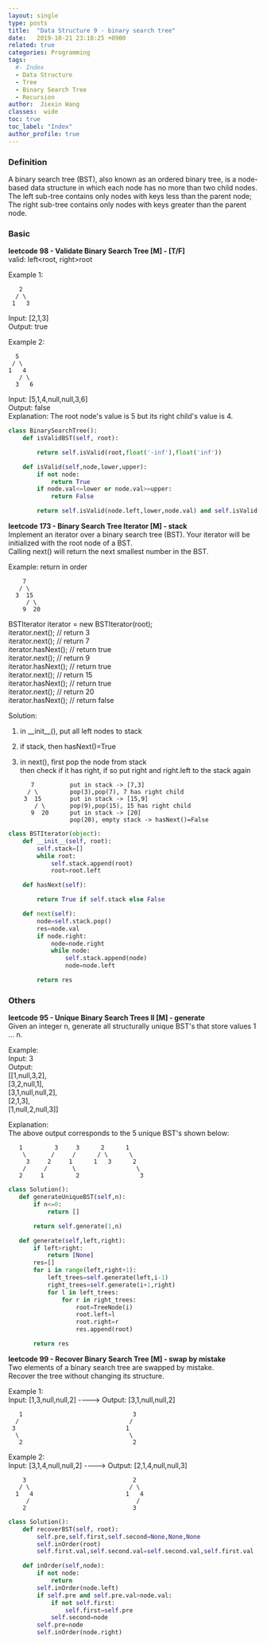 ```yaml
---
layout: single
type: posts
title:  "Data Structure 9 - binary search tree"
date:   2019-10-21 23:18:25 +0900
related: true
categories: Programming
tags:
  #- Index
  - Data Structure
  - Tree
  - Binary Search Tree
  - Recursion
author:  Jiexin Wang
classes:  wide
toc: true
toc_label: "Index"
author_profile: true
---
```


### Definition  
A binary search tree (BST), also known as an ordered binary tree, is a node-based data structure in which each node has no more than two child nodes.  
The left sub-tree contains only nodes with keys less than the parent node;   
The right sub-tree contains only nodes with keys greater than the parent node.  

### Basic

**leetcode 98 - Validate Binary Search Tree [M] - [T/F]**  
valid: left<root, right>root  

Example 1:  

       2
      / \
     1   3

Input: [2,1,3]  
Output: true

Example 2:

      5
     / \
    1   4
       / \
      3   6

Input: [5,1,4,null,null,3,6]  
Output: false  
Explanation: The root node's value is 5 but its right child's value is 4.  

```python
class BinarySearchTree():
    def isValidBST(self, root):

        return self.isValid(root,float('-inf'),float('inf'))

    def isValid(self,node,lower,upper):
        if not node:
            return True
        if node.val<=lower or node.val>=upper:
            return False

        return self.isValid(node.left,lower,node.val) and self.isValid(node.right,node.val,upper)
```

**leetcode 173 - Binary Search Tree Iterator [M] - stack**  
Implement an iterator over a binary search tree (BST). Your iterator will be initialized with the root node of a BST.  
Calling next() will return the next smallest number in the BST.  

Example: return in order  

        7
       / \
      3  15
         / \
        9  20

BSTIterator iterator = new BSTIterator(root);  
iterator.next();    // return 3  
iterator.next();    // return 7  
iterator.hasNext(); // return true  
iterator.next();    // return 9  
iterator.hasNext(); // return true   
iterator.next();    // return 15  
iterator.hasNext(); // return true  
iterator.next();    // return 20  
iterator.hasNext(); // return false  

Solution:  
1. in \_\_init\_\_(), put all left nodes to stack  
2. if stack, then hasNext()=True  
3. in next(), first pop the node from stack  
then check if it has right, if so put right and right.left to the stack again  


          7          put in stack -> [7,3]
         / \         pop(3),pop(7), 7 has right child
        3  15        put in stack -> [15,9]
           / \       pop(9),pop(15), 15 has right child
          9  20      put in stack -> [20]
                     pop(20), empty stack -> hasNext()=False


```python
class BSTIterator(object):
    def __init__(self, root):
        self.stack=[]
        while root:
            self.stack.append(root)
            root=root.left        

    def hasNext(self):

        return True if self.stack else False      

    def next(self):
        node=self.stack.pop()
        res=node.val
        if node.right:
            node=node.right
            while node:
                self.stack.append(node)
                node=node.left

        return res    
```


### Others

**leetcode 95 - Unique Binary Search Trees II [M] - generate**  
Given an integer n, generate all structurally unique BST's that store values 1 ... n.  

Example:  
Input: 3  
Output:  
[[1,null,3,2],  
  [3,2,null,1],  
  [3,1,null,null,2],  
  [2,1,3],  
  [1,null,2,null,3]]  

Explanation:  
The above output corresponds to the 5 unique BST's shown below:  

       1         3     3      2      1
        \       /     /      / \      \
         3     2     1      1   3      2
        /     /       \                 \
       2     1         2                 3

```python
class Solution():
   def generateUniqueBST(self,n):
       if n<=0:
           return []

       return self.generate(1,n)

   def generate(self,left,right):
       if left>right:
           return [None]      
       res=[]
       for i in range(left,right+1):            
           left_trees=self.generate(left,i-1)
           right_trees=self.generate(i+1,right)            
           for l in left_trees:
               for r in right_trees:                    
                   root=TreeNode(i)
                   root.left=l
                   root.right=r
                   res.append(root)

       return res  
```

**leetcode 99 - Recover Binary Search Tree [M] - swap by mistake**  
Two elements of a binary search tree are swapped by mistake.  
Recover the tree without changing its structure.  

Example 1:  
Input: [1,3,null,null,2] ----> Output: [3,1,null,null,2]  

       1                               3
      /                               /
     3                               1
      \                               \
       2                               2


Example 2:  
Input: [3,1,4,null,null,2] ----> Output: [2,1,4,null,null,3]

        3                              2
       / \                            / \
      1   4                          1   4
         /                              /
        2                              3


```python
class Solution():
    def recoverBST(self, root):       
        self.pre,self.first,self.second=None,None,None        
        self.inOrder(root)       
        self.first.val,self.second.val=self.second.val,self.first.val

    def inOrder(self,node):       
        if not node:
            return        
        self.inOrder(node.left)       
        if self.pre and self.pre.val>node.val:
            if not self.first:
                self.first=self.pre  
            self.second=node            
        self.pre=node
        self.inOrder(node.right)   
```
